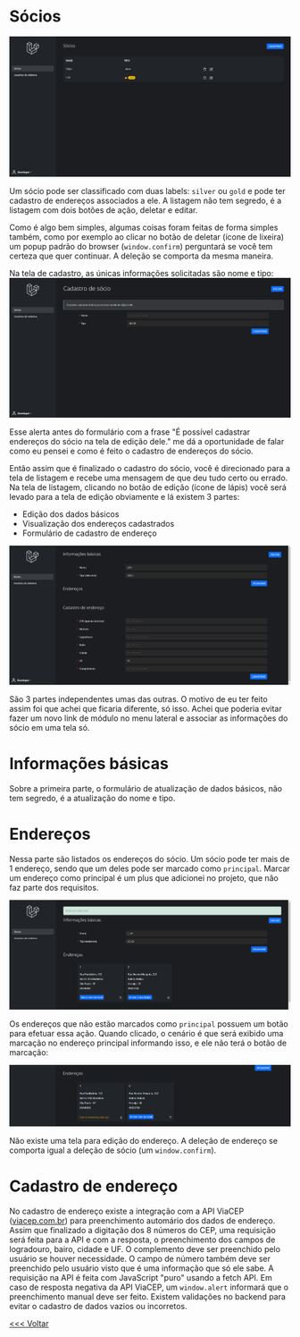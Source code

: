 # Sócios
![Partners page preview](./../../assets/img/partnerspage.png)

Um sócio pode ser classificado com duas labels: ```silver``` ou ```gold``` e pode ter cadastro de endereços associados a ele.
A listagem não tem segredo, é a listagem com dois botões de ação, deletar e editar.

Como é algo bem simples, algumas coisas foram feitas de forma simples também, como por exemplo ao clicar no botão de deletar (ícone de lixeira) um popup padrão do browser (```window.confirm```) perguntará se você tem certeza que quer continuar. A deleção se comporta da mesma maneira.

Na tela de cadastro, as únicas informações solicitadas são nome e tipo:
![Create partners page preview](./../../assets/img/partnercreate.png)

Esse alerta antes do formulário com a frase "É possível cadastrar endereços do sócio na tela de edição dele." me dá a oportunidade de falar como eu pensei e como é feito o cadastro de endereços do sócio.

Então assim que é finalizado o cadastro do sócio, você é direcionado para a tela de listagem e recebe uma mensagem de que deu tudo certo ou errado. Na tela de listagem, clicando no botão de edição (ícone de lápis) você será levado para a tela de edição obviamente e lá existem 3 partes:

- Edição dos dados básicos
- Visualização dos endereços cadastrados
- Formulário de cadastro de endereço

![update partners page preview](./../../assets/img/updatepartner.png)

São 3 partes independentes umas das outras. O motivo de eu ter feito assim foi que achei que ficaria diferente, só isso. Achei que poderia evitar fazer um novo link de módulo no menu lateral e associar as informações do sócio em uma tela só.

# Informações básicas
Sobre a primeira parte, o formulário de atualização de dados básicos, não tem segredo, é a atualização do nome e tipo.


# Endereços
Nessa parte são listados os endereços do sócio. Um sócio pode ter mais de 1 endereço, sendo que um deles pode ser marcado como ```principal```. Marcar um endereço como principal é um plus que adicionei no projeto, que não faz parte dos requisitos.

![update partners page preview](./../../assets/img/addresses.png)

Os endereços que não estão marcados como ```principal``` possuem um botão para efetuar essa ação. Quando clicado, o cenário é que será exibido uma marcação no endereço principal informando isso, e ele não terá o botão de marcação:

![update partners page preview](./../../assets/img/main.png)

Não existe uma tela para edição do endereço. A deleção de endereço se comporta igual a deleção de sócio (um ```window.confirm```).


# Cadastro de endereço
No cadastro de endereço existe a integração com a API ViaCEP ([viacep.com.br](https://viacep.com.br)) para preenchimento automário dos dados de endereço.
Assim que finalizado a digitação dos 8 números do CEP, uma requisição será feita para a API e com a resposta, o preenchimento dos campos de logradouro, bairo, cidade e UF. O complemento deve ser preenchido pelo usuário se houver necessidade. O campo de número também deve ser preenchido pelo usuário visto que é uma informação que só ele sabe. A requisição na API é feita com JavaScript "puro" usando a fetch API. Em caso de resposta negativa da API ViaCEP, um ```window.alert``` informará que o preenchimento manual deve ser feito.
Existem validações no backend para evitar o cadastro de dados vazios ou incorretos.

[<<< Voltar](./../../../README.md)
